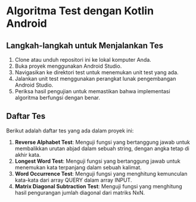 # Algoritma Test dengan Kotlin Android
## Langkah-langkah untuk Menjalankan Tes
1. Clone atau unduh repositori ini ke lokal komputer Anda.
2. Buka proyek menggunakan Android Studio.
3. Navigasikan ke direktori test untuk menemukan unit test yang ada.
4. Jalankan unit test menggunakan perangkat lunak pengembangan Android Studio.
5. Periksa hasil pengujian untuk memastikan bahwa implementasi algoritma berfungsi dengan benar.
## Daftar Tes
Berikut adalah daftar tes yang ada dalam proyek ini:
1. **Reverse Alphabet Test**: Menguji fungsi yang bertanggung jawab untuk membalikkan urutan abjad dalam sebuah string, dengan angka tetap di akhir kata.
1. **Longest Word Test**: Menguji fungsi yang bertanggung jawab untuk menemukan kata terpanjang dalam sebuah kalimat.
1. **Word Occurrence Test**: Menguji fungsi yang menghitung kemunculan kata-kata dari array QUERY dalam array INPUT.
1. **Matrix Diagonal Subtraction Test**: Menguji fungsi yang menghitung hasil pengurangan jumlah diagonal dari matriks NxN.

